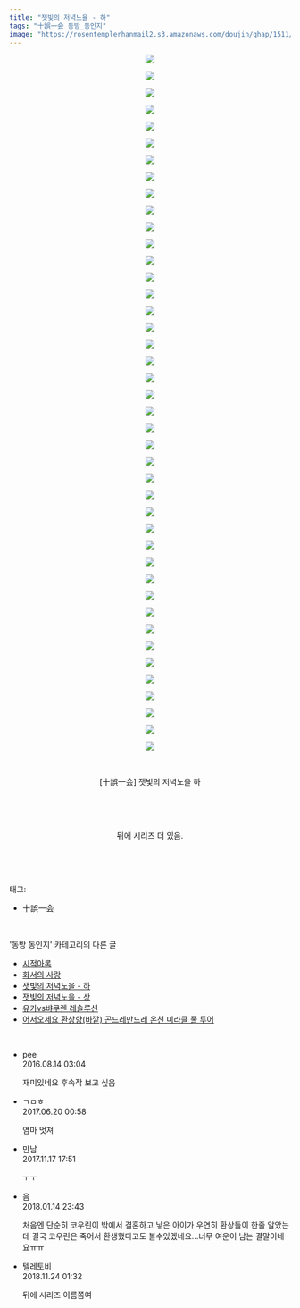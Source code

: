```yaml
---
title: "잿빛의 저녁노을 - 하"
tags: "十誤一会 동방_동인지"
image: "https://rosentemplerhanmail2.s3.amazonaws.com/doujin/ghap/1511/001.jpg"
---
```

<div class="article">
<p style="text-align: center; clear: none; float: none;"><img src="{{ site.imgserver12 }}/ghap/1511/001.jpg"/></p>
<p style="text-align: center; clear: none; float: none;"><img src="{{ site.imgserver12 }}/ghap/1511/002.jpg"/></p>
<p style="text-align: center; clear: none; float: none;"><img src="{{ site.imgserver12 }}/ghap/1511/003.jpg"/></p>
<p style="text-align: center; clear: none; float: none;"><img src="{{ site.imgserver12 }}/ghap/1511/004.jpg"/></p>
<p style="text-align: center; clear: none; float: none;"><img src="{{ site.imgserver12 }}/ghap/1511/005.jpg"/></p>
<p style="text-align: center; clear: none; float: none;"><img src="{{ site.imgserver12 }}/ghap/1511/006.jpg"/></p>
<p style="text-align: center; clear: none; float: none;"><img src="{{ site.imgserver12 }}/ghap/1511/007.jpg"/></p>
<p style="text-align: center; clear: none; float: none;"><img src="{{ site.imgserver12 }}/ghap/1511/008.jpg"/></p>
<p style="text-align: center; clear: none; float: none;"><img src="{{ site.imgserver12 }}/ghap/1511/009.jpg"/></p>
<p style="text-align: center; clear: none; float: none;"><img src="{{ site.imgserver12 }}/ghap/1511/010.jpg"/></p>
<p style="text-align: center; clear: none; float: none;"><img src="{{ site.imgserver12 }}/ghap/1511/011.jpg"/></p>
<p style="text-align: center; clear: none; float: none;"><img src="{{ site.imgserver12 }}/ghap/1511/012.jpg"/></p>
<p style="text-align: center; clear: none; float: none;"><img src="{{ site.imgserver12 }}/ghap/1511/013.jpg"/></p>
<p style="text-align: center; clear: none; float: none;"><img src="{{ site.imgserver12 }}/ghap/1511/014.jpg"/></p>
<p style="text-align: center; clear: none; float: none;"><img src="{{ site.imgserver12 }}/ghap/1511/015.jpg"/></p>
<p style="text-align: center; clear: none; float: none;"><img src="{{ site.imgserver12 }}/ghap/1511/016.jpg"/></p>
<p style="text-align: center; clear: none; float: none;"><img src="{{ site.imgserver12 }}/ghap/1511/017.jpg"/></p>
<p style="text-align: center; clear: none; float: none;"><img src="{{ site.imgserver12 }}/ghap/1511/018.jpg"/></p>
<p style="text-align: center; clear: none; float: none;"><img src="{{ site.imgserver12 }}/ghap/1511/019.jpg"/></p>
<p style="text-align: center; clear: none; float: none;"><img src="{{ site.imgserver12 }}/ghap/1511/020.jpg"/></p>
<p style="text-align: center; clear: none; float: none;"><img src="{{ site.imgserver12 }}/ghap/1511/021.jpg"/></p>
<p style="text-align: center; clear: none; float: none;"><img src="{{ site.imgserver12 }}/ghap/1511/022.jpg"/></p>
<p style="text-align: center; clear: none; float: none;"><img src="{{ site.imgserver12 }}/ghap/1511/023.jpg"/></p>
<p style="text-align: center; clear: none; float: none;"><img src="{{ site.imgserver12 }}/ghap/1511/024.jpg"/></p>
<p style="text-align: center; clear: none; float: none;"><img src="{{ site.imgserver12 }}/ghap/1511/025.jpg"/></p>
<p style="text-align: center; clear: none; float: none;"><img src="{{ site.imgserver12 }}/ghap/1511/026.jpg"/></p>
<p style="text-align: center; clear: none; float: none;"><img src="{{ site.imgserver12 }}/ghap/1511/027.jpg"/></p>
<p style="text-align: center; clear: none; float: none;"><img src="{{ site.imgserver12 }}/ghap/1511/028.jpg"/></p>
<p style="text-align: center; clear: none; float: none;"><img src="{{ site.imgserver12 }}/ghap/1511/029.jpg"/></p>
<p style="text-align: center; clear: none; float: none;"><img src="{{ site.imgserver12 }}/ghap/1511/030.jpg"/></p>
<p style="text-align: center; clear: none; float: none;"><img src="{{ site.imgserver12 }}/ghap/1511/031.jpg"/></p>
<p style="text-align: center; clear: none; float: none;"><img src="{{ site.imgserver12 }}/ghap/1511/032.jpg"/></p>
<p style="text-align: center; clear: none; float: none;"><img src="{{ site.imgserver12 }}/ghap/1511/033.jpg"/></p>
<p style="text-align: center; clear: none; float: none;"><img src="{{ site.imgserver12 }}/ghap/1511/034.jpg"/></p>
<p style="text-align: center; clear: none; float: none;"><img src="{{ site.imgserver12 }}/ghap/1511/035.jpg"/></p>
<p style="text-align: center; clear: none; float: none;"><img src="{{ site.imgserver12 }}/ghap/1511/036.jpg"/></p>
<p style="text-align: center; clear: none; float: none;"><img src="{{ site.imgserver12 }}/ghap/1511/037.jpg"/></p>
<p style="text-align: center; clear: none; float: none;"><img src="{{ site.imgserver12 }}/ghap/1511/038.jpg"/></p>
<p style="text-align: center; clear: none; float: none;"><img src="{{ site.imgserver12 }}/ghap/1511/039.jpg"/></p>
<p style="text-align: center; clear: none; float: none;"><img src="{{ site.imgserver12 }}/ghap/1511/040.jpg"/></p>
<p style="text-align: center; clear: none; float: none;"><img src="{{ site.imgserver12 }}/ghap/1511/041.jpg"/></p>
<p style="text-align: center; clear: none; float: none;"><img src="{{ site.imgserver12 }}/ghap/1511/042.jpg"/></p>
<p style="text-align: center; clear: none; float: none;"><br/></p>
<p style="text-align: center; clear: none; float: none;">[十誤一会] 잿빛의 저녁노을 하</p>
<p style="text-align: center; clear: none; float: none;"><br/></p>
<p style="text-align: center; clear: none; float: none;"><br/></p>
<p style="text-align: center; clear: none; float: none;">뒤에 시리즈 더 있음.</p>
<p><br/></p>
</div><br/>
<div class="tagTrail">
<p>태그: </p>
<ul>
<li>十誤一会</li>
</ul>
</div><br/>
<div class="another">
<p>'동방 동인지' 카테고리의 다른 글</p>
<ul>
<li><a href="/ghap_1513">시적아록</a></li>
<li><a href="/ghap_1512">화서의 사랑</a></li>
<li><a href="/ghap_1511">잿빛의 저녁노을 - 하</a></li>
<li><a href="/ghap_1510">잿빛의 저녁노을 - 상</a></li>
<li><a href="/ghap_1509">유카vs뱌쿠렌 레솔루션</a></li>
<li><a href="/ghap_1508">어서오세요 환상향(바깥) 곤드레만드레 온천 미라클 풀 투어</a></li>
</ul>
</div><br/>
<div class="cb_module cb_fluid">
<div class="cb_wrt cb_profile">
<div class="comment">
<ul>
<li class="cb_thumb_off" id="comment14781074">
<div class="cb_comment_area">
<div class="cb_info_area">
<div class="cb_section">
<span class="cb_nick_name">pee</span>
</div>
<div class="cb_section">
<span class="cb_date">2016.08.14 03:04 </span>
</div>
</div>
<div class="cb_dsc_comment">
<p class="cb_dsc">
											재미있네요 후속작 보고 싶음
										</p>
</div>
</div></li>
<li class="cb_thumb_off" id="comment15017731">
<div class="cb_comment_area">
<div class="cb_info_area">
<div class="cb_section">
<span class="cb_nick_name">ㄱㅁㅎ</span>
</div>
<div class="cb_section">
<span class="cb_date">2017.06.20 00:58 </span>
</div>
</div>
<div class="cb_dsc_comment">
<p class="cb_dsc">
											염마 멋져
										</p>
</div>
</div></li>
<li class="cb_thumb_off" id="comment15131454">
<div class="cb_comment_area">
<div class="cb_info_area">
<div class="cb_section">
<span class="cb_nick_name">만남</span>
</div>
<div class="cb_section">
<span class="cb_date">2017.11.17 17:51 </span>
</div>
</div>
<div class="cb_dsc_comment">
<p class="cb_dsc">
											ㅜㅜ
										</p>
</div>
</div></li>
<li class="cb_thumb_off" id="comment15174325">
<div class="cb_comment_area">
<div class="cb_info_area">
<div class="cb_section">
<span class="cb_nick_name">음</span>
</div>
<div class="cb_section">
<span class="cb_date">2018.01.14 23:43 </span>
</div>
</div>
<div class="cb_dsc_comment">
<p class="cb_dsc">
											처음엔 단순히 코우린이 밖에서 결혼하고 낳은 아이가 우연히 환상들이 한줄 알았는데 결국 코우린은 죽어서 환생했다고도 볼수있겠네요...너무 여운이 남는 결말이네요ㅠㅠ
										</p>
</div>
</div></li>
<li class="cb_thumb_off" id="comment15377659">
<div class="cb_comment_area">
<div class="cb_info_area">
<div class="cb_section">
<span class="cb_nick_name">텔레토비</span>
</div>
<div class="cb_section">
<span class="cb_date">2018.11.24 01:32 </span>
</div>
</div>
<div class="cb_dsc_comment">
<p class="cb_dsc">
											뒤에 시리즈 이름쫌여
										</p>
</div>
</div></li>
</ul>
</div>
</div><!-- commentList close -->
</div><br/>
